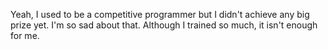 Yeah, I used to be a competitive programmer but I didn't achieve any big prize yet. I'm so sad about that. Although I trained so much, it isn't enough for me.
